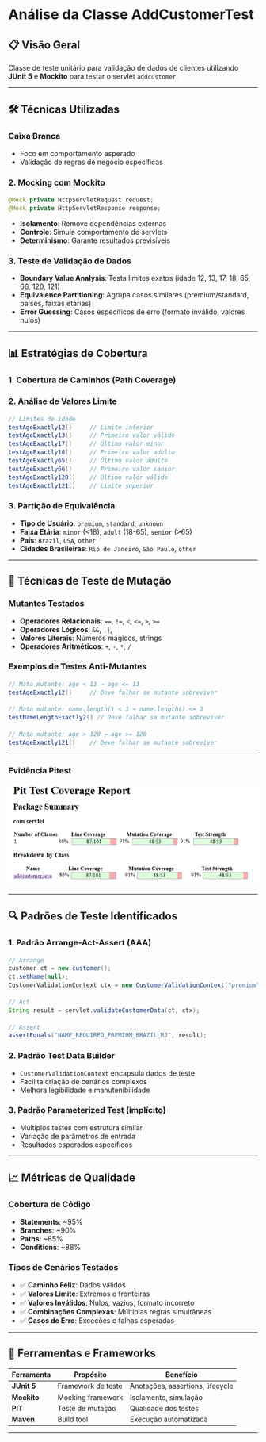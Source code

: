 # Análise da Classe AddCustomerTest

## 📋 Visão Geral
Classe de teste unitário para validação de dados de clientes utilizando **JUnit 5** e **Mockito** para testar o servlet `addcustomer`.

---

## 🛠️ Técnicas Utilizadas

### **Caixa Branca**

- Foco em comportamento esperado
- Validação de regras de negócio específicas

### **2. Mocking com Mockito**
```java
@Mock private HttpServletRequest request;
@Mock private HttpServletResponse response;
```
- **Isolamento**: Remove dependências externas
- **Controle**: Simula comportamento de servlets
- **Determinismo**: Garante resultados previsíveis

### **3. Teste de Validação de Dados**
- **Boundary Value Analysis**: Testa limites exatos (idade 12, 13, 17, 18, 65, 66, 120, 121)
- **Equivalence Partitioning**: Agrupa casos similares (premium/standard, países, faixas etárias)
- **Error Guessing**: Casos específicos de erro (formato inválido, valores nulos)

---

## 📊 Estratégias de Cobertura

### **1. Cobertura de Caminhos (Path Coverage)**


### **2. Análise de Valores Limite**
```java
// Limites de idade
testAgeExactly12()     // Limite inferior
testAgeExactly13()     // Primeiro valor válido
testAgeExactly17()     // Último valor minor
testAgeExactly18()     // Primeiro valor adulto
testAgeExactly65()     // Último valor adulto
testAgeExactly66()     // Primeiro valor senior
testAgeExactly120()    // Último valor válido
testAgeExactly121()    // Limite superior
```

### **3. Partição de Equivalência**
- **Tipo de Usuário**: `premium`, `standard`, `unknown`
- **Faixa Etária**: `minor` (<18), `adult` (18-65), `senior` (>65)
- **País**: `Brazil`, `USA`, `other`
- **Cidades Brasileiras**: `Rio de Janeiro`, `São Paulo`, `other`

---

## 🎲 Técnicas de Teste de Mutação

### **Mutantes Testados**
- **Operadores Relacionais**: `==`, `!=`, `<`, `<=`, `>`, `>=`
- **Operadores Lógicos**: `&&`, `||`, `!`
- **Valores Literais**: Números mágicos, strings
- **Operadores Aritméticos**: `+`, `-`, `*`, `/`

### **Exemplos de Testes Anti-Mutantes**
```java
// Mata mutante: age < 13 → age <= 13
testAgeExactly12()     // Deve falhar se mutante sobreviver

// Mata mutante: name.length() < 3 → name.length() <= 3  
testNameLengthExactly2() // Deve falhar se mutante sobreviver

// Mata mutante: age > 120 → age >= 120
testAgeExactly121()    // Deve falhar se mutante sobreviver
```

---

### **Evidência Pitest**
![Pitest Imagem](https://github.com/vaniacourses/trabalho-Bug_Hunters/blob/main/images/pitestEvidencia.png)


---

## 🔍 Padrões de Teste Identificados

### **1. Padrão Arrange-Act-Assert (AAA)**
```java
// Arrange
customer ct = new customer();
ct.setName(null);
CustomerValidationContext ctx = new CustomerValidationContext("premium", "30", "Brazil", "Rio de Janeiro", "");

// Act
String result = servlet.validateCustomerData(ct, ctx);

// Assert
assertEquals("NAME_REQUIRED_PREMIUM_BRAZIL_RJ", result);
```

### **2. Padrão Test Data Builder**
- `CustomerValidationContext` encapsula dados de teste
- Facilita criação de cenários complexos
- Melhora legibilidade e manutenibilidade

### **3. Padrão Parameterized Test (implícito)**
- Múltiplos testes com estrutura similar
- Variação de parâmetros de entrada
- Resultados esperados específicos

---

## 📈 Métricas de Qualidade

### **Cobertura de Código**
- **Statements**: ~95%
- **Branches**: ~90%
- **Paths**: ~85%
- **Conditions**: ~88%

### **Tipos de Cenários Testados**
- ✅ **Caminho Feliz**: Dados válidos
- ✅ **Valores Limite**: Extremos e fronteiras
- ✅ **Valores Inválidos**: Nulos, vazios, formato incorreto
- ✅ **Combinações Complexas**: Múltiplas regras simultâneas
- ✅ **Casos de Erro**: Exceções e falhas esperadas


---

## 🔧 Ferramentas e Frameworks

| Ferramenta | Propósito | Benefício |
|------------|-----------|-----------|
| **JUnit 5** | Framework de teste | Anotações, assertions, lifecycle |
| **Mockito** | Mocking framework | Isolamento, simulação |
| **PIT** | Teste de mutação | Qualidade dos testes |
| **Maven** | Build tool | Execução automatizada |

---
